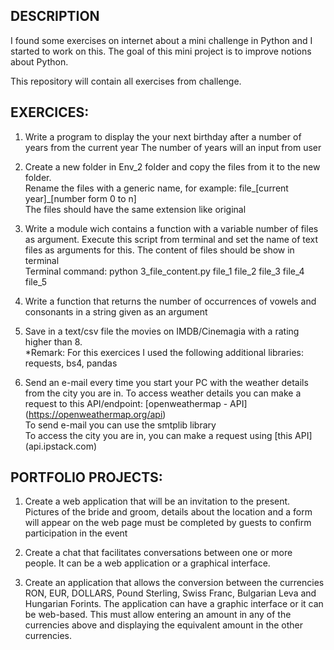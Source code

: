 
DESCRIPTION
----------

I found some exercises on internet about a mini challenge in Python and I started to work on this.
The goal of this mini project is to improve notions about Python.

This repository will contain all exercises from challenge.


EXERCICES:
----------

1. Write a program to display the your next birthday after a number of years from the current year
The number of years will an input from user

2. Create a new folder in Env_2 folder and copy the files from it to the new folder.<br>
Rename the files with a generic name, for example: file_[current year]_[number form 0 to n]<br>
The files should have the same extension like original

3. Write a module wich contains a function with a variable number of files as argument. 
Execute this script from terminal and set the name of text files as arguments for this.
The content of files should be show in terminal<br>
Terminal command: python 3_file_content.py file_1 file_2 file_3 file_4 file_5

4. Write a function that returns the number of occurrences of vowels and consonants in a string given as an argument

5. Save in a text/csv file the movies on IMDB/Cinemagia with a rating higher than 8.<br>
*Remark: For this exercices I used the following additional libraries: requests, bs4, pandas

6. Send an e-mail every time you start your PC with the weather details from the city you are in.
To access weather details you can make a request to this API/endpoint: [openweathermap - API]
(https://openweathermap.org/api)<br>
To send e-mail you can use the smtplib library<br>
To access the city you are in, you can make a request using [this API] (api.ipstack.com)


PORTFOLIO PROJECTS:
----------

1. Create a web application that will be an invitation to the present. Pictures of the bride and groom, details about the location and a form will appear on the web page
must be completed by guests to confirm participation in the event

2. Create a chat that facilitates conversations between one or more people. It can be a web application or a graphical interface.

3. Create an application that allows the conversion between the currencies RON, EUR, DOLLARS, Pound Sterling, Swiss Franc, Bulgarian Leva and Hungarian Forints.
The application can have a graphic interface or it can be web-based. This must allow entering an amount in any of the currencies
above and displaying the equivalent amount in the other currencies.

